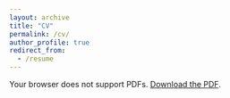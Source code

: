 ```yaml
---
layout: archive
title: "CV"
permalink: /cv/
author_profile: true
redirect_from:
  - /resume
---
```

<object data="http://ananthanambikairajah.github.io/files/Ananthan_Ambikairajah_CV_Academia.pdf" width="1000" height="1000" type='application/pdf'>
    <p>Your browser does not support PDFs. 
    <a href="http://ananthanambikairajah.github.io/files/Ananthan_Ambikairajah_CV_Academia.pdf">Download the PDF</a>.</p>
</object>